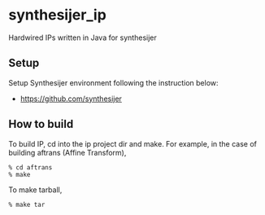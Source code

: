 # synthesijer_ip

Hardwired IPs written in Java for synthesijer 

## Setup 
Setup Synthesijer environment following the instruction below:

- https://github.com/synthesijer

## How to build
To build IP, cd into the ip project dir and make. For example, in the case of building aftrans (Affine Transform),

    % cd aftrans
    % make
 
To make tarball,

    % make tar

